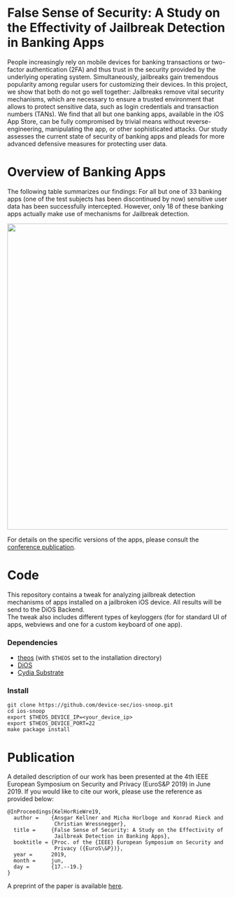 # False Sense of Security: A Study on the Effectivity of Jailbreak Detection in Banking Apps

People increasingly rely on mobile devices for banking transactions
or two-factor authentication (2FA) and thus trust in the security
provided by the underlying operating system. Simultaneously, jailbreaks
gain tremendous popularity among regular users for customizing their
devices. In this project, we show that both do not go well together:
Jailbreaks remove vital security mechanisms, which are necessary to
ensure a trusted environment that allows to protect sensitive data, such
as login credentials and transaction numbers (TANs). We find that all
but one banking apps, available in the iOS App Store, can be fully
compromised by trivial means without reverse-engineering, manipulating
the app, or other sophisticated attacks.
Our study assesses the current state of security of banking apps and
pleads for more advanced defensive measures for protecting user data.

# Overview of Banking Apps

The following table summarizes our findings: For all but one of 33
banking apps (one of the test subjects has been discontinued by now)
sensitive user data has been successfully intercepted. However, only
18 of these banking apps actually make use of mechanisms for
Jailbreak detection. 

<img src="https://intellisec.org/research/ios/jbd-overview.svg" width="700">

For details on the specific versions of the apps, please consult
the [conference publication](https://intellisec.org/research/ios/2019-eurosp.pdf).

# Code
This repository contains a tweak for analyzing jailbreak detection
mechanisms of apps installed on a jailbroken iOS device. All results
will be send to the DiOS Backend.  
The tweak also includes different types of keyloggers (for for
standard UI of apps, webviews and one for a custom keyboard of one
app).

### Dependencies
* [theos](https://github.com/theos/theos/wiki/Installation) (with `$THEOS` set to the installation directory)
* [DiOS](https://github.com/DiOS-Analysis/DiOS/wiki/Initial-Setup)
* [Cydia Substrate](http://www.cydiasubstrate.com/)

### Install
```
git clone https://github.com/device-sec/ios-snoop.git
cd ios-snoop
export $THEOS_DEVICE_IP=<your_device_ip>
export $THEOS_DEVICE_PORT=22
make package install
```

# Publication
A detailed description of our work has been presented at the
4th IEEE European Symposium on Security and Privacy (EuroS&P 2019)
in June 2019. If you would like to cite our work, please use the
reference as provided below:

```
@InProceedings{KelHorRieWre19,
  author =    {Ansgar Kellner and Micha Horlboge and Konrad Rieck and
               Christian Wressnegger},
  title =     {False Sense of Security: A Study on the Effectivity of
               Jailbreak Detection in Banking Apps},
  booktitle = {Proc. of the {IEEE} European Symposium on Security and
               Privacy ({EuroS\&P})},
  year =      2019,
  month =     jun,
  day =       {17.--19.}
}
```

A preprint of the paper is available [here](https://intellisec.org/research/ios/2019-eurosp.pdf).
